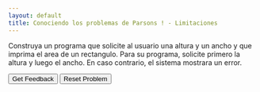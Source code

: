 ```yaml
---
layout: default
title: Conociendo los problemas de Parsons ! - Limitaciones
---
```


Construya un programa que solicite al usuario una altura y un ancho y que imprima el area de un rectangulo.
Para su programa, solicite primero la altura y luego el ancho. En caso contrario, el sistema mostrara un error.

<div id="sortableTrash" class="sortable-code"></div> 
<div id="sortable" class="sortable-code"></div> 
<div style="clear:both;"></div> 
<p> 
    <input id="feedbackLink" value="Get Feedback" type="button" /> 
    <input id="newInstanceLink" value="Reset Problem" type="button" /> 
</p> 
<script type="text/javascript"> 
(function(){
  var initial = "altura = input(&quot;Porfavor ingrese la altura: &quot;)\n" +
    "ancho = input(&quot;Porfavor ingrese un ancho: &quot;)\n" +
    "area = int(altura) * int(ancho)\n" +
    "print(&quot;El area es: &quot;+ str(area))\n" +
    "area = altura * ancho #distractor";
  var parsonsPuzzle = new ParsonsWidget({
    "sortableId": "sortable",
    "max_wrong_lines": 10,
    "grader": ParsonsWidget._graders.LineBasedGrader,
    "exec_limit": 2500,
    "can_indent": true,
    "x_indent": 50,
    "lang": "en",
    "show_feedback": true,
    "trashId": "sortableTrash"
  });
  parsonsPuzzle.init(initial);
  parsonsPuzzle.shuffleLines();
  $("#newInstanceLink").click(function(event){ 
      event.preventDefault(); 
      parsonsPuzzle.shuffleLines(); 
  }); 
  $("#feedbackLink").click(function(event){ 
      event.preventDefault(); 
      parsonsPuzzle.getFeedback(); 
  }); 
})(); 
</script>
